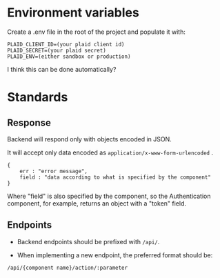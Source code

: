 # Environment variables

Create a .env file in the root of the project and populate it with:

```
PLAID_CLIENT_ID=(your plaid client id)
PLAID_SECRET=(your plaid secret)
PLAID_ENV=(either sandbox or production)
```

I think this can be done automatically?

# Standards

## Response

Backend will respond only with objects encoded in JSON.

It will accept only data encoded as ``application/x-www-form-urlencoded`` .


```
{
    err : "error message",
    field : "data according to what is specified by the component"
}
```

Where "field" is also specified by the component, so the Authentication component, for example, returns an object with a "token" field.


## Endpoints

- Backend endpoints should be prefixed with ``/api/``.

- When implementing a new endpoint, the preferred format should be:

```
/api/{component name}/action/:parameter
```




